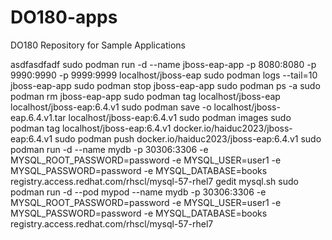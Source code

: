 # DO180-apps
DO180 Repository for Sample Applications

asdfasdfadf
sudo podman run -d --name jboss-eap-app -p 8080:8080 -p 9990:9990 -p 9999:9999 localhost/jboss-eap
sudo podman logs --tail=10 jboss-eap-app
sudo podman stop jboss-eap-app
sudo podman ps -a
sudo podman rm jboss-eap-app
sudo podman tag localhost/jboss-eap localhost/jboss-eap:6.4.v1
sudo podman save -o localhost/jboss-eap.6.4.v1.tar localhost/jboss-eap:6.4.v1
sudo podman images
sudo podman tag localhost/jboss-eap:6.4.v1 docker.io/haiduc2023/jboss-eap:6.4.v1
sudo podman push docker.io/haiduc2023/jboss-eap:6.4.v1
sudo podman run -d --name mydb -p 30306:3306 -e MYSQL_ROOT_PASSWORD=password -e MYSQL_USER=user1 -e MYSQL_PASSWORD=password -e MYSQL_DATABASE=books registry.access.redhat.com/rhscl/mysql-57-rhel7
gedit mysql.sh 
sudo podman run -d --pod mypod --name mydb -p 30306:3306 -e MYSQL_ROOT_PASSWORD=password -e MYSQL_USER=user1 -e MYSQL_PASSWORD=password -e MYSQL_DATABASE=books registry.access.redhat.com/rhscl/mysql-57-rhel7
